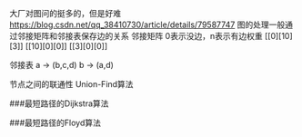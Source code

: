 大厂对图问的挺多的，但是好难
https://blog.csdn.net/qq_38410730/article/details/79587747
图的处理一般通过邻接矩阵和邻接表保存边的关系
邻接矩阵 0表示没边，n表示有边权重
[[0][10][3]]
[[10][0][0]]
[[3][0][0]]

邻接表
a -> (b,c,d)
b -> (a,d)

节点之间的联通性 Union-Find算法

###最短路径的Dijkstra算法


###最短路径的Floyd算法
